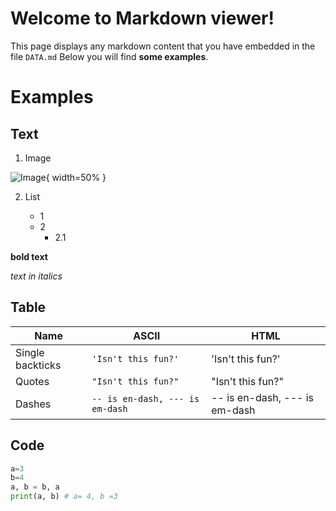 # Welcome to Markdown viewer!
This page displays any markdown content that you have embedded in the file `DATA.md`
Below you will find **some examples**.

# Examples

## Text
1. Image

![Image](https://steemitimages.com/p/23KQwnti57stsDWAURZzV9pSe7RmCmohgYAXd76hQ4LamTjNPZpSNjyfBiwzEQM2xASyTzwf3rNz3Mo5QFRmdbtb5tPVMkz?format=match&mode=fit&width=1280){ width=50% }

2. List

   * 1
   * 2
     * 2.1


__bold text__

*text in italics*

## Table

| Name             |ASCII                          |HTML                         |
|------------------|-------------------------------|-----------------------------|
| Single backticks |`'Isn't this fun?'`            |'Isn't this fun?'            |
| Quotes           |`"Isn't this fun?"`            |"Isn't this fun?"            |
| Dashes           |`-- is en-dash, --- is em-dash`|-- is en-dash, --- is em-dash|


## Code

```Python
a=3
b=4
a, b = b, a
print(a, b) # a= 4, b =3
```